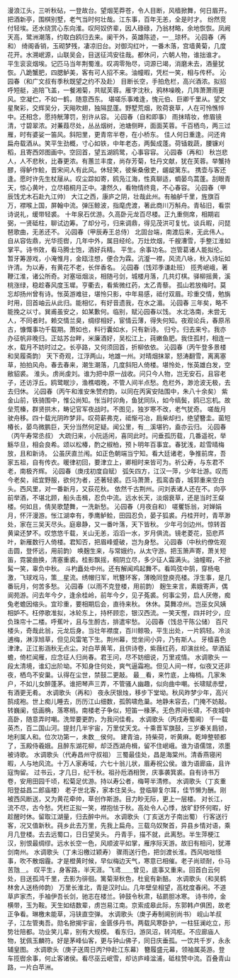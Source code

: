 <!-- { "loadSidebar": true } -->
漫浪江头，三听秋砧，一登故台。望烟芜莽苍，令人目断，风樯掀舞，何日眉开。把酒新亭，围棋别墅，老气当时何壮哉。江东事，百年无恙，全是时才。 
纷然竞付轻埃。还水绕赏心东向淮。叹阿奴侪辈，因人碌碌，乃翁材略，余地恢恢。凤阙天高，鹭洲潮落，约取白鸥归去来。阑干外，英雄陈迹，一＿琼杯。 
沁园春（再和）
绮阁香销，玉砌梦残，凄凉旧台。对御沟红叶，一番木落，宫墙黄菊，几度花开。水溯岷源，山联吴会，目送征鸿安往哉。都休问，六朝人物，谁拙谁才。 
平生衮衮烟埃。记匹马当年荆蜀淮。叹凋零殆尽，词源已竭，消磨未去，酒量犹恢。八跪蟹肥，四腮鲈美，客有可人招不来。油幢暇，凭栏一笑，相与传杯。 
沁园春（和广文叔有季秋既望之约不及赴）
目断长空，手拍危栏，高兴酒浓。拟招呼短艇，追陪飞盖，一餐湘菊，共赋芙蓉。雁字沈秋，鸦林噪晚，几阵萧萧雨更风。空凝伫，不如一鹤，随意西东。 
堪嗟乐事难逢，愧元伯、巨卿千里从。望文星聚彩，交辉吴分，天飚吹翅，独隔昆蓬。野墅荒烟，败荷衰草，人在可怜憔悴中。还相念，愿持觥薄罚，别许从容。 
沁园春（自和即事）
雨抹晴妆，修眉镜清，寸碧翠浓。对蒹葭尽处，丛丛烟树，池塘侧畔，面面芙蓉。千百栖鸟，两三过雁，时有婆娑一笛风。斜阳里，更青帘半卷，在小桥东。 
佳人何日重逢。问还肯扁舟载酒从。笑平生劲概，寸心如铁，中年老态，两鬓成蓬。荷锸栽蔬，腰镰刈稻，且寄西郊图画中。空回首，望五湖鸥鹭，心事容容。 
沁园春（再和）
秋岂悲人，人不悲秋，比春更浓。有蕙兰丰度，尚存芳菊，牡丹文献，犹在芙蓉。举蟹持醪，得鲈作鲙，晋宋间人有此风。休轻笑，彼柴桑傲吏，龌龊篱东。 
携壶与客还逢。愿时许先生杖屦从。叹尘踪如寄，鸥凫江海，性真聊适，蜩晏鸟蒿蓬。刮眼青天，惊心黄叶，立尽梧桐月正中。凄然久，看物情终竟，不心春容。 
沁园春（甲辰饯尤木石赴九江帅）
大江之西，康庐之阴，壮哉此州。有舳舻千里，旌旗百万，襟喉上国，屏翰中流。弹压鲸波，指麾虎渡，著此商川万斛舟。青毡旧，看崇诗说礼，缓带轻裘。 
十年泉石优游。久高卧元龙百尽楼。正九重侧席，相期岩弼，一贤砥柱，聊试边筹。了却分弓，归来调鼎，得见茂洪可复忧。谈兵暇，问琵琶歌曲，无恙还不。 
沁园春（甲辰寿王总侍）
北固台端，南渡后来，无此伟人。自从容佐鼎，光华揽辔，几年中外，属目经纶。万灶炊烟，千艘漕雪，手整江淮如掌平。诗书效，看马腾士饱，酒好兵精。 
平生。余事功名。岂管葛诸人能拟伦。暂牙筹游戏，小淹惟月，金瓯注想，便合为霖。沆瀣一襟，风流八咏，秋入诗坛如许清。为以寿，有黄花不老，长伴香名。 
沁园春（饯邓季谦赴班）
揽秀岷峨，著鞭江淮，诸公所奇。对塞垣烟淡，相随弓剑，城楼月落，几共灯棋。驿柳摇黄，溪桃涨绿，稳趁春风度玉墀。亨衢去，看紫微红药，太乙青藜。 
孤山若放梅时。莫忘却扬州曾有诗。怅英游难驻，堪怜只影，中年易感，祗付双眉。珍重交情，勉旃时用，回首岫云从此归。能相忆，有好音遗我，在水之湄。 
沁园春
三年矣，略不能挽之以寸。巽甫虽安之，如某歉何。临别，赋沁园春以饯。 
水北洛南，未尝无人，不同者时。赖交情兰臭，绸缪相好，宦情云薄，得失何知。夜观论兵，春原吊古，慷慨事功千载期。萧如也，料行囊如水，只有新诗。 
归兮。归去来兮。我亦办征帆非晚归。正姑苏台畔，米廉酒好，吴松江上，莼嫩鱼肥。我住孤村，相连一水，载月不妨时过之。长亭路，又何须回首，折柳依依。 
沁园春（丙午登多景楼和吴履斋韵）
天下奇观，江浮两山，地雄一州。对晴烟抹翠，怒涛翻雪，离离塞草，拍拍风舟。春去春来，潮生潮落，几度斜阳人倚楼。堪怜处，怅英雄白发，空敝貂裘。 
淮头。虏尚虔刘。谁为把中原一战收。问只今人物，岂无安石，且容老子，还访浮丘。鸥鹭眠沙，渔樵唱晚，不管人间半点愁。危栏外，渺沧波无极，去去归休。 
沁园春（丙午和淮安朱赞府韵，以同在丙寅安陆围中，朱八十余矣）
紫金山前，铁骑围中，惟公尚知。怅当时卯角，鱼犹同队，如今缟鬓，鸥已忘机。故垒荒榛，群贤拱木，畴记官军夜战时。不图见，独岁寒不改，老气犹奇。 
嗟哉月驶舟移。四十载光阴昨梦非。叹荷薪弗克，祗惭弓冶，扃柴却扫，绝望簪圭。菌短椿长，晏鸟微鹏巨，天分当然何足疑。闻公里，有＿溪堪钓，盍亦云归。 
沁园春（丙午寿常丞叔）
大疏归来，小阮适闲，喜同此时。问垂孤历载，几番遥祝，举觞华旦，相会良希。颂以松椿，酌之椒柏，预卜明年百事宜。春犹浅，趁雪晴梅放，且和新诗。 
公虽厌直兰闱。如正色朝端当宁知。看大廷诸老，争推前席，吾家五祖，自有传衣。暖律初回，要津立上，卿相时来皆可为。祈公寿，与东君不老，南极齐辉。 
沁园春（庚戌初度自赋）
弧矢四方，江汉一萍，少年壮游。叹而今老矣，祗宜野服，欲何为者，还著轻裘。匹马萧萧，孤鸾杳杳，城郭重来空白头。西风里，对一番新月，又荻花秋。 
依然千古荆州。问刘表诸人还在不。向亭前举酒，不堪北顾，船头击楫，忍负中流。远水长天，淡烟衰草，还是当时王粲楼。何如且，倩吴歌楚舞，一洗新愁。 
沁园春（月夜自和）
嗟矍铄翁，对婵娟月，怀汗漫游。怅江湖幸有，季鹰鲈鲙，田园忍负，晏子狐裘。丹桂开时，青苹渺处，家在三吴天尽头。庭皋静，又一番叶落，天下皆秋。 
少年弓剑边州。惊转首黄粱还梦不。叹悠悠千载，关山无恙，滔滔一水，岁月俱流。镜老菱花，笳悲芦叶，新雁数行人倚楼。君知否，把眉峰蹙破，岂为身愁。 
沁园春（中秋约僚佐观击圆，登怀远，用前韵）
唤麹生来，与常娥约，从太守游。把玉箫声寄，萧关短笛，霓裳曲换，清塞重裘。桂影飘摇，桐阴立尽，多少征人霜满头。油幢暇，不掀髯一笑，辜负中秋。 
斗杓矗处中州。还有解闻鸡起舞不。看鸣弦中鹄，穿杨电激，飞球戏马，策＿星流。绣帽归军，玳簪环客，薄晚同登庾亮楼。浮生事，是几番玩月，何苦多愁。 
沁园春（以雨不克登楼，用前韵）
麹生来言，素娥寄声，偶阆苑游。问去年今夕，逢余桂岭，前年今夕，见子菟裘。何事尘劳，启人厌倦，痴兔老蟾因缩头。宜珍重，要相期后会，直待来秋。 
休休。莫舞凉州。岂巫女风姨相妒不。枉停歌准拟，冰轮东上，持杯顾恋，银汉西流。一笑天慳，四并时少，应负珠帘十二楼。呼蕉叶，且与生酹古，排遣牢愁。 
沁园春（饯总干陈公储）
百尺楼头，奇哉此翁，元龙后身。当壮年襟度，百川鲸吸，平生出处，一片鸥轻。冷淡逋梅，淋淳旭草，但见风雷笔下生。荆州幕，觉坐间小异，乃有斯人。 
牙樯喜色津津。正江影涵秋无点尘。对白苹黄苇，且供诗卷，紫薇红药，却演丝纶。举酒延蟾，倚栏闻雁，应念征人归尚春。君王问，尽不妨细说，万里戎情。 
水调歌头
一段太清境，谁幻出阶坳。不知身住何处，爽气逼霜袍。但见人间一样，似夜又还非夜，栖鸟不安巢。认得在尘世，禁鼓二更敲。 
最＿看，来竹底，上梅梢。几家朱户，不如儿女醉蓬茅。谁把琴声三弄，不管骚人幽趣，似向曲中嘲。长啸赋赤壁，有酒更无肴。 
水调歌头（再和）
夜永厌银烛，移步下堂坳。秋风昨梦少年，高兴鹄成袍。世上痴儿睡去，历历江山细数，孤鹘啸危巢。地静未容去，门掩不妨敲。 
转巍阑，低画桷，落寒梢。南楼老子争似，短笛一椽茅。无色界间长啸，不夜城中高卧，随意弄时嘲。洗斝要更酌，为我问佳肴。 
水调歌头（丙戌寿蜀阃）
千一载英杰，百二国山河。提封几半宇宙，万里仗天戈。十乘晋军旗鼓，三岁秦关扃锁，地利属人和。位次功第一，未数＿侯何。 
建青油，持柴荷，听黄麻。乾坤整顿都了，玉殿侍羲娥。且醉东湖花柳，却泛西湖舟楫，留不住岷峨。谁为语儒馆，浓墨被诗歌。 
水调歌头（代寿昌州守叔祖）
三蜀最佳处，昌是海棠州。清香燕寝闲暇，人与地风流。十万人家寿域，六七十翁儿状，眉寿祝公侯。谁为语廊庙，且许寇恂留。 
过书云，才几日，纪千秋。祖孙卮酒相贺，庆事袭箕裘。自有诗书万卷，安用田园千顷，松菊足优游。持以寿公者，梅萼半清修。 
水调歌头（丁亥重阳登益昌二郎庙楼）
老子世北客，家本住吴头。登临聊复尔耳，佳节懒为酬。刚被西风断送，又为黄花牵帅，草创作斯游。目力眇无际，更上一层楼。 
对长江，流不尽，古今愁。凭栏正拟一笑，襟抱怯于秋。高处令人心悸，放旷舒怀何暇，好趁醒时休。留取江湖量，归去醉中州。 
水调歌头（丁亥送方子南出蜀）
行客送行客，况又值新秋。莼乡此去万里，先我上扁舟。三载乌奴聚首，异县乡情对语，乘月几登楼。去去远蜀口，日日望吴头。 
丹青手，描不就，此离愁。半生萍梗江汉，别恨最绸缪。远水长空一色，风顺波平如掌，雁序际天游。故旧有相问，犹滞剑南州。 
水调歌头（丁未沿檄过颖寿）
骤雨送行色，把剑渡长淮。西风咄咄怪事，吹不散烟霾。才是橙黄时候，早似梅边天气，寒意已相催。老子尚顽耐，仆马苦虺＿。 
叹平生，身客路，半天涯。飞鸢＿＿曾见，底事又重来。回首白云何处，目送孤鸿千里，去影为徘徊。篱菊渐秋色，杜瓮有新醅。 
水调歌头（和吴鹤林舍人送杨帅韵）
万里长淮北，青是汉时山。几年壁垒相望，高枕度春闲。不道草庐家杰，手袖伊吾长剑，驰志在楼兰。钟鼓令秋肃，毡罽胆冰寒。 
诗书帅，金横带，玉为鞍。天生如结数辈，虏岂易江南。京索成皋此际，东郭韩卢俱困，故老正争看。琳檄未能草，冯铗直空弹。 
水调歌头（庚子寿制阃别尚书）
岘山羊叔子，江左管夷吾。勋名掀揭宇宙，金匮侈丹书。两载风寒卧护，一柱狂澜屹立，形势壮陪都。功业笑儿辈，别有大规模。 
看东归，游凤沼，转鸿枢。不应廊庙人物，犹佩玉麟符。好是茅峰仙客，更与钟山佛子，同日庆垂孤。一饮共千岁，永永辅皇图。 
水调歌头（庚子送周日丙?仲赴江东幕）
簪履盛元幕，领袖属英游。登车揽辔余事，何止客诸侯。看尽巫云岷雪，却访庐峰湓浦，砥柱赞中流。百叠青山路，一片白苹洲。 
